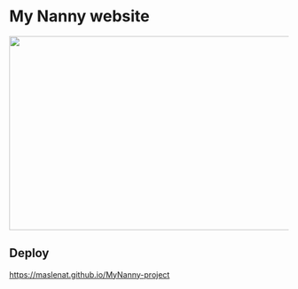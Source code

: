 # My Nanny website


<img width="800px" height="350px"  src="https://github.com/Maslenat/Images/blob/main/My_nanny.png">


## Deploy
<a href="https://maslenat.github.io/MyNanny-project/">https://maslenat.github.io/MyNanny-project</a>

